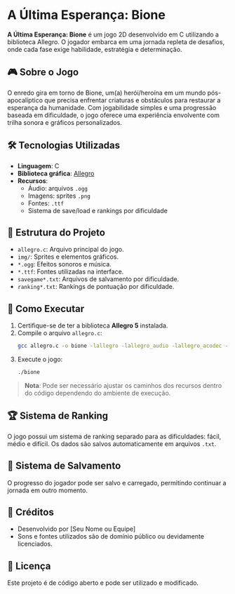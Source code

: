 # A Última Esperança: Bione

**A Última Esperança: Bione** é um jogo 2D desenvolvido em C utilizando a biblioteca Allegro. O jogador embarca em uma jornada repleta de desafios, onde cada fase exige habilidade, estratégia e determinação.

## 🎮 Sobre o Jogo

O enredo gira em torno de Bione, um(a) herói/heroína em um mundo pós-apocalíptico que precisa enfrentar criaturas e obstáculos para restaurar a esperança da humanidade. Com jogabilidade simples e uma progressão baseada em dificuldade, o jogo oferece uma experiência envolvente com trilha sonora e gráficos personalizados.

## 🛠️ Tecnologias Utilizadas

- **Linguagem**: C
- **Biblioteca gráfica**: [Allegro](https://liballeg.org/)
- **Recursos**:
  - Áudio: arquivos `.ogg`
  - Imagens: sprites `.png`
  - Fontes: `.ttf`
  - Sistema de save/load e rankings por dificuldade

## 📁 Estrutura do Projeto

- `allegro.c`: Arquivo principal do jogo.
- `img/`: Sprites e elementos gráficos.
- `*.ogg`: Efeitos sonoros e música.
- `*.ttf`: Fontes utilizadas na interface.
- `savegame*.txt`: Arquivos de salvamento por dificuldade.
- `ranking*.txt`: Rankings de pontuação por dificuldade.

## 🚀 Como Executar

1. Certifique-se de ter a biblioteca **Allegro 5** instalada.
2. Compile o arquivo `allegro.c`:
   ```bash
   gcc allegro.c -o bione -lallegro -lallegro_audio -lallegro_acodec -lallegro_font -lallegro_ttf -lallegro_image -lallegro_primitives
   ```
3. Execute o jogo:
   ```bash
   ./bione
   ```

> **Nota**: Pode ser necessário ajustar os caminhos dos recursos dentro do código dependendo do ambiente de execução.

## 🏆 Sistema de Ranking

O jogo possui um sistema de ranking separado para as dificuldades: fácil, médio e difícil. Os dados são salvos automaticamente em arquivos `.txt`.

## 💾 Sistema de Salvamento

O progresso do jogador pode ser salvo e carregado, permitindo continuar a jornada em outro momento.

## 🎨 Créditos

- Desenvolvido por [Seu Nome ou Equipe]
- Sons e fontes utilizados são de domínio público ou devidamente licenciados.

## 📄 Licença

Este projeto é de código aberto e pode ser utilizado e modificado.
